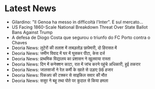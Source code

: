 # Latest News
-  Gilardino: "Il Genoa ha messo in difficoltà l'Inter". E sul mercato...
-  US Facing 1860-Scale National Breakdown Threat Over State Ballot Bans Against Trump
-  A defesa de Diogo Costa que segurou o triunfo do FC Porto contra o Chaves
-  Deoria News: लुटेरों की तलाश में ताबड़तोड़ छापेमारी, दो हिरासत में
-  Deoria News: जमीन विवाद में घर में घुसकर पीटा, केस दर्ज
-  Deoria News: प्राथमिक विद्यालय का प्रशासन ने खुलवाया रास्ता
-  Deoria News: दिन में कनेक्शन काटा, रात में जांच करने पहुंचे अधिकारी, हुई तकरार
-  Deoria News: जालसाजों ने रेल कर्मी के खाते से उड़ाए 98 हजार
-  Deoria News: पिकअप की टक्कर से साइकिल सवार की मौत
-  Deoria News: ससुर ने बहू तथा पोते पर कुदाल से किया हमला
